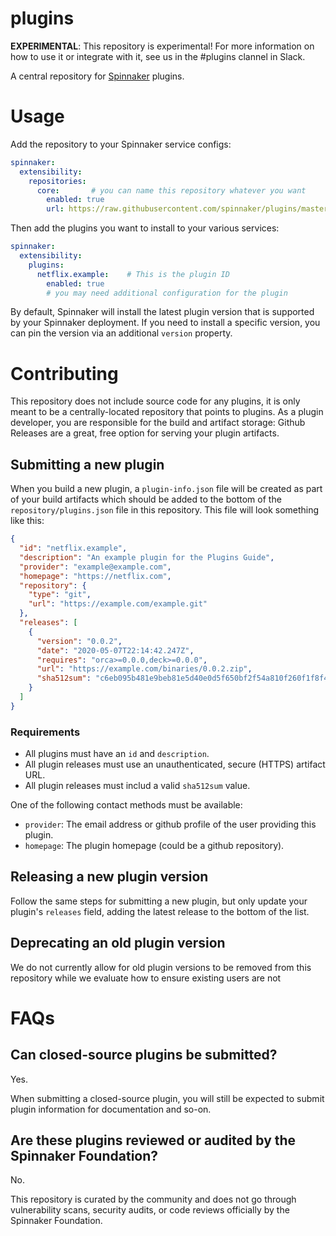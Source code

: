 # plugins

**EXPERIMENTAL**: This repository is experimental! For more information on how to use it or integrate with it, see us in the #plugins clannel in Slack.

A central repository for [Spinnaker](https://spinnaker.io) plugins.

# Usage

Add the repository to your Spinnaker service configs:

```yaml
spinnaker:
  extensibility:
    repositories:
      core:       # you can name this repository whatever you want
        enabled: true
        url: https://raw.githubusercontent.com/spinnaker/plugins/master/repository/plugins.json
```

Then add the plugins you want to install to your various services:

```yaml
spinnaker:
  extensibility:
    plugins:
      netflix.example:    # This is the plugin ID
        enabled: true
        # you may need additional configuration for the plugin
```

By default, Spinnaker will install the latest plugin version that is supported by your Spinnaker deployment.
If you need to install a specific version, you can pin the version via an additional `version` property.

# Contributing

This repository does not include source code for any plugins, it is only meant to be a centrally-located repository that points to plugins.
As a plugin developer, you are responsible for the build and artifact storage: Github Releases are a great, free option for serving your plugin artifacts.

## Submitting a new plugin

When you build a new plugin, a `plugin-info.json` file will be created as part of your build artifacts which should be added to the bottom of the `repository/plugins.json` file in this repository.
This file will look something like this:

```json
{
  "id": "netflix.example",
  "description": "An example plugin for the Plugins Guide",
  "provider": "example@example.com",
  "homepage": "https://netflix.com",
  "repository": {
    "type": "git",
    "url": "https://example.com/example.git"
  },
  "releases": [
    {
      "version": "0.0.2",
      "date": "2020-05-07T22:14:42.247Z",
      "requires": "orca>=0.0.0,deck>=0.0.0",
      "url": "https://example.com/binaries/0.0.2.zip",
      "sha512sum": "c6eb095b481e9beb81e5d40e0d5f650bf2f54a810f260f1f8f44ca52ead819febfccdeba60548c44eabd5c650be0f3c47768a932c9f9d44919d3dd776ae8f93e"
    }
  ]
}
```

### Requirements

- All plugins must have an `id` and `description`.
- All plugin releases must use an unauthenticated, secure (HTTPS) artifact URL.
- All plugin releases must includ a valid `sha512sum` value.

One of the following contact methods must be available:

- `provider`: The email address or github profile of the user providing this plugin.
- `homepage`: The plugin homepage (could be a github repository).

## Releasing a new plugin version

Follow the same steps for submitting a new plugin, but only update your plugin's `releases` field, adding the latest release to the bottom of the list.

## Deprecating an old plugin version

We do not currently allow for old plugin versions to be removed from this repository while we evaluate how to ensure existing users are not 

# FAQs

## Can closed-source plugins be submitted?

Yes.

When submitting a closed-source plugin, you will still be expected to submit plugin information for documentation and so-on.

## Are these plugins reviewed or audited by the Spinnaker Foundation?

No. 

This repository is curated by the community and does not go through vulnerability scans, security audits, or code reviews officially by the Spinnaker Foundation.
